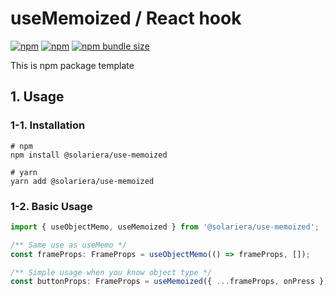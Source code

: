 # useMemoized / React hook

[![npm](https://img.shields.io/npm/v/@solariera/use-memoized)](https://www.npmjs.com/package/@solariera/use-memoized)
[![npm](https://img.shields.io/npm/dw/@solariera/use-memoized)](https://www.npmjs.com/package/@solariera/use-memoized)
[![npm bundle size](https://img.shields.io/bundlephobia/min/@solariera/use-memoized)](https://bundlephobia.com/result?p=@solariera/use-memoized)

This is npm package template

## 1. Usage

### 1-1. Installation

```console
# npm
npm install @solariera/use-memoized
```

```console
# yarn
yarn add @solariera/use-memoized
```

### 1-2. Basic Usage

```typescript
import { useObjectMemo, useMemoized } from '@solariera/use-memoized';

/** Same use as useMemo */
const frameProps: FrameProps = useObjectMemo(() => frameProps, []);

/** Simple usage when you know object type */
const buttonProps: FrameProps = useMemoized({ ...frameProps, onPress });
```
